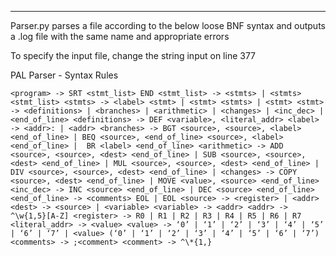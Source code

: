 ************
Parser.py parses a file according to the below loose BNF syntax
and outputs a .log file with the same name and appropriate errors

To specify the input file, change the string input on line 377

PAL Parser - Syntax Rules

`
<program> -> SRT <stmt_list> END
<stmt_list> -> <stmts> | <stmts> <stmt_list>
<stmts> -> <label> <stmt> | <stmt> <stmts> | <stmt>
<stmt> -> <definitions> |
          <branches> |
          <arithmetic> |
          <changes> |
          <inc_dec> |
          <end_of_line>
<definitions> -> DEF <variable>, <literal_addr>
<label> -> <addr>: | <addr>
<branches> -> BGT <source>, <source>, <label> <end_of_line> |
              BEQ <source>, <end_of_line> <source>, <label>
              <end_of_line> |  BR <label> <end_of_line>
<arithmetic> -> ADD <source>, <source>, <dest> <end_of_line> |
                SUB <source>, <source>, <dest> <end_of_line> |
                MUL <source>, <source>, <dest> <end_of_line> |
                DIV <source>, <source>, <dest> <end_of_line> |
<changes> -> COPY <source>, <dest> <end_of_line> |
             MOVE <value>, <source> <end_of_line>
<inc_dec> -> INC <source> <end_of_line> |
             DEC <source> <end_of_line>
<end_of_line> -> <comments> EOL |
                 EOL
<source> -> <register> |
            <addr>
<dest> -> <source> | <variable>
<variable> -> <addr>
<addr> -> ^\w{1,5}[A-Z]
<register> -> R0 | R1 | R2 | R3 | R4 | R5 | R6 | R7
<literal_addr> -> <value>
<value> -> ‘0’ | ‘1’ | ‘2’ | ‘3’ | ‘4’ | ‘5’ | ‘6’ | ‘7’ |
           <value> (‘0’ | ‘1’ | ‘2’ | ‘3’ | ‘4’ | ‘5’ | ‘6’ | ‘7’)
<comments> -> ;<comment>
<comment> -> ^\*{1,}
`